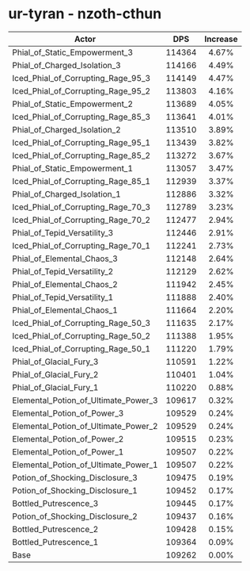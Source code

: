 # ur-tyran - nzoth-cthun
| Actor | DPS | Increase |
|---|:---:|:---:|
|Phial_of_Static_Empowerment_3|114364|4.67%|
|Phial_of_Charged_Isolation_3|114166|4.49%|
|Iced_Phial_of_Corrupting_Rage_95_3|114149|4.47%|
|Iced_Phial_of_Corrupting_Rage_95_2|113803|4.16%|
|Phial_of_Static_Empowerment_2|113689|4.05%|
|Iced_Phial_of_Corrupting_Rage_85_3|113641|4.01%|
|Phial_of_Charged_Isolation_2|113510|3.89%|
|Iced_Phial_of_Corrupting_Rage_95_1|113439|3.82%|
|Iced_Phial_of_Corrupting_Rage_85_2|113272|3.67%|
|Phial_of_Static_Empowerment_1|113057|3.47%|
|Iced_Phial_of_Corrupting_Rage_85_1|112939|3.37%|
|Phial_of_Charged_Isolation_1|112886|3.32%|
|Iced_Phial_of_Corrupting_Rage_70_3|112789|3.23%|
|Iced_Phial_of_Corrupting_Rage_70_2|112477|2.94%|
|Phial_of_Tepid_Versatility_3|112446|2.91%|
|Iced_Phial_of_Corrupting_Rage_70_1|112241|2.73%|
|Phial_of_Elemental_Chaos_3|112148|2.64%|
|Phial_of_Tepid_Versatility_2|112129|2.62%|
|Phial_of_Elemental_Chaos_2|111942|2.45%|
|Phial_of_Tepid_Versatility_1|111888|2.40%|
|Phial_of_Elemental_Chaos_1|111664|2.20%|
|Iced_Phial_of_Corrupting_Rage_50_3|111635|2.17%|
|Iced_Phial_of_Corrupting_Rage_50_2|111388|1.95%|
|Iced_Phial_of_Corrupting_Rage_50_1|111220|1.79%|
|Phial_of_Glacial_Fury_3|110591|1.22%|
|Phial_of_Glacial_Fury_2|110401|1.04%|
|Phial_of_Glacial_Fury_1|110220|0.88%|
|Elemental_Potion_of_Ultimate_Power_3|109617|0.32%|
|Elemental_Potion_of_Power_3|109529|0.24%|
|Elemental_Potion_of_Ultimate_Power_2|109529|0.24%|
|Elemental_Potion_of_Power_2|109515|0.23%|
|Elemental_Potion_of_Power_1|109507|0.22%|
|Elemental_Potion_of_Ultimate_Power_1|109507|0.22%|
|Potion_of_Shocking_Disclosure_3|109475|0.19%|
|Potion_of_Shocking_Disclosure_1|109452|0.17%|
|Bottled_Putrescence_3|109445|0.17%|
|Potion_of_Shocking_Disclosure_2|109437|0.16%|
|Bottled_Putrescence_2|109428|0.15%|
|Bottled_Putrescence_1|109364|0.09%|
|Base|109262|0.00%|
